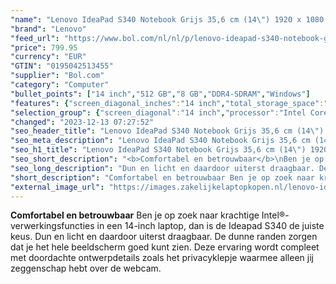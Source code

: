 ```yaml
---
"name": "Lenovo IdeaPad S340 Notebook Grijs 35,6 cm (14\") 1920 x 1080 Pixels Intel® 10de generatie Core™ i5 8 GB DDR4-SDRAM 512 GB SSD Wi-Fi 5 (802.11ac) Windows 10 Home"
"brand": "Lenovo"
"feed_url": "https://www.bol.com/nl/nl/p/lenovo-ideapad-s340-notebook-grijs-35-6-cm-1920-x-1080-pixels-intel-10de-generatie-core-i5-8-gb-ddr4-sdram-512-gb-ssd-wi-fi-5-windows-10-home/9300000002496892"
"price": 799.95
"currency": "EUR"
"GTIN": "0195042513455"
"supplier": "Bol.com"
"category": "Computer"
"bullet_points": ["14 inch","512 GB","8 GB","DDR4-SDRAM","Windows"]
"features": {"screen_diagonal_inches":"14 inch","total_storage_space":"512 GB","memory_size":"8 GB","memory_type":"DDR4-SDRAM","operating_system":"Windows"}
"selection_group": {"screen_diagonal":"14 inch","processor":"Intel Core i5","changed_price_past_3_days":false,"product_family":"Ideapad"}
"changed": "2023-12-13 07:27:52"
"seo_header_title": "Lenovo IdeaPad S340 Notebook Grijs 35,6 cm (14\") 1920 x 1080 Pixels Intel® 10de generatie Core™ i5 8 GB DDR4-SDRAM 512 GB SSD Wi-Fi 5 (802.11ac) Windows 10 Home"
"seo_meta_description": "Lenovo IdeaPad S340 Notebook Grijs 35,6 cm (14\") 1920 x 1080 Pixels Intel® 10de generatie Core™ i5 8 GB DDR4-SDRAM 512 GB SSD Wi-Fi 5 (802.11ac) Windows 10 Home"
"seo_h1_title": "Lenovo IdeaPad S340 Notebook Grijs 35,6 cm (14\") 1920 x 1080 Pixels Intel® 10de generatie Core™ i5 8 GB DDR4-SDRAM 512 GB SSD Wi-Fi 5 (802.11ac) Windows 10 Home"
"seo_short_description": "<b>Comfortabel en betrouwbaar</b>\nBen je op zoek naar krachtige Intel®-verwerkingsfuncties in een 14-inch laptop, dan is de Ideapad S340 de juiste keus."
"seo_long_description": "Dun en licht en daardoor uiterst draagbaar. De dunne randen zorgen dat je het hele beeldscherm goed kunt zien. Deze ervaring wordt compleet met doordachte ontwerpdetails zoals het privacyklepje waarmee alleen jij zeggenschap hebt over de webcam."
"short_description": "Comfortabel en betrouwbaar Ben je op zoek naar krachtige Intel®-verwerkingsfuncties in een 14-inch laptop, dan is de Ideapad S340 de juiste keus. Dun en licht en daardoor uiterst draagbaar. De dunne randen zorgen dat je het hele beeldscherm goed kunt zien. Deze ervaring wordt compleet met doordachte ontwerpdetails zoals het privacyklepje waarmee alleen jij zeggenschap hebt over de webcam."
"external_image_url": "https://images.zakelijkelaptopkopen.nl/lenovo-ideapad-s340-notebook-grijs-35-6-cm-1920-x-1080-pixels-intel-10de-generatie-core-i5-8-gb-ddr4-sdram-512-gb-ssd-wi-fi-5-windows-10-home.webp"
---
```


<b>Comfortabel en betrouwbaar</b>
Ben je op zoek naar krachtige Intel®-verwerkingsfuncties in een 14-inch laptop, dan is de Ideapad S340 de juiste keus. Dun en licht en daardoor uiterst draagbaar. De dunne randen zorgen dat je het hele beeldscherm goed kunt zien. Deze ervaring wordt compleet met doordachte ontwerpdetails zoals het privacyklepje waarmee alleen jij zeggenschap hebt over de webcam.